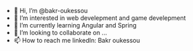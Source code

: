 - 👋 Hi, I’m @bakr-oukessou
- 👀 I’m interested in web develepment and game develepment
- 🌱 I’m currently learning Angular and Spring 
- 💞️ I’m looking to collaborate on ...
- 📫 How to reach me linkedIn: Bakr oukessou

<!---
bakr-oukessou/bakr-oukessou is a ✨ special ✨ repository because its `README.md` (this file) appears on your GitHub profile.
You can click the Preview link to take a look at your changes.
--->
